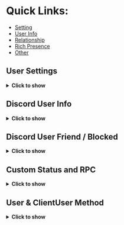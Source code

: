 # Quick Links:
- [Setting](https://github.com/aiko-chan-ai/discord.js-selfbot-v13/blob/main/Document/User.md#user-settings)
- [User Info](https://github.com/aiko-chan-ai/discord.js-selfbot-v13/blob/main/Document/User.md#discord-user-info)
- [Relationship](https://github.com/aiko-chan-ai/discord.js-selfbot-v13/blob/main/Document/User.md#discord-user-friend--blocked)
- [Rich Presence](https://github.com/aiko-chan-ai/discord.js-selfbot-v13/blob/main/Document/User.md#custom-status-and-rpc)
- [Other](https://github.com/aiko-chan-ai/discord.js-selfbot-v13/blob/main/Document/User.md#user--clientuser-method)

## User Settings
<details>
<summary><strong>Click to show</strong></summary>

```js
client.setting // Return Data Setting User;
client.setting.setDisplayCompactMode(true | false); // Message Compact Mode
client.setting.setTheme('dark' | 'light'); // Discord App theme
client.setting.setLocale(value); // Set Language
	/**
	 * * Locale Setting, must be one of:
	 * * `DANISH`
	 * * `GERMAN`
	 * * `ENGLISH_UK`
	 * * `ENGLISH_US`
	 * * `SPANISH`
	 * * `FRENCH`
	 * * `CROATIAN`
	 * * `ITALIAN`
	 * * `LITHUANIAN`
	 * * `HUNGARIAN`
	 * * `DUTCH`
	 * * `NORWEGIAN`
	 * * `POLISH`
	 * * `BRAZILIAN_PORTUGUESE`
	 * * `ROMANIA_ROMANIAN`
	 * * `FINNISH`
	 * * `SWEDISH`
	 * * `VIETNAMESE`
	 * * `TURKISH`
	 * * `CZECH`
	 * * `GREEK`
	 * * `BULGARIAN`
	 * * `RUSSIAN`
	 * * `UKRAINIAN`
	 * * `HINDI`
	 * * `THAI`
	 * * `CHINA_CHINESE`
	 * * `JAPANESE`
	 * * `TAIWAN_CHINESE`
	 * * `KOREAN`
	 */
// Setting Status
client.setting.setCustomStatus({
  status: 'online', // 'online' | 'idle' | 'dnd' | 'invisible' | null
  text: 'Hello world', // String | null
  emoji: '🎮', // UnicodeEmoji | DiscordEmoji | null
  expires: null, // Date.now() + 1 * 3600 * 1000 <= 1h to ms
});
// => Clear
client.setting.setCustomStatus();
```

</details>

## Discord User Info
<details>
<summary><strong>Click to show</strong></summary>

Code:
```js
GuildMember.user.getProfile();
// or
User.getProfile();
```
Response
```js
User {
  id: '721746046543331449',
  bot: false,
  system: false,
  flags: UserFlagsBitField { bitfield: 256 },
  connectedAccounts: [],
  premiumSince: 1623357181151,
  premiumGuildSince: 0,
  bio: null,
  mutualGuilds: Collection(3) [Map] {
    '906765260017516605' => { id: '906765260017516605', nick: null },
    '809133733591384155' => { id: '809133733591384155', nick: 'uwu' },
    '926065180788531261' => { id: '926065180788531261', nick: 'shiro' }
  },
  username: 'Shiraori',
  discriminator: '1782',
  avatar: 'f9ba7fb35b223e5f1a12eb910faa40c2',
  banner: undefined,
  accentColor: undefined
}
```
</details>

## Discord User Friend / Blocked
<details>
<summary><strong>Click to show</strong></summary>

Code:
```js
// You can use client.relationships to manage your friends and blocked users.
GuildMember.user.setFriend();
User.unFriend();
Message.member.user.sendFriendRequest();
// or
GuildMember.user.setBlock();
User.unBlock();
```
Response
```js
User {
  id: '721746046543331449',
  bot: false,
  system: false,
  flags: UserFlagsBitField { bitfield: 256 },
  note: null,
  connectedAccounts: [],
  premiumSince: 1623357181151,
  premiumGuildSince: 0,
  bio: null,
  mutualGuilds: Collection(3) [Map] {
    '906765260017516605' => { id: '906765260017516605', nick: null },
    '809133733591384155' => { id: '809133733591384155', nick: 'uwu' },
    '926065180788531261' => { id: '926065180788531261', nick: 'shiro' }
  },
  username: 'Shiraori',
  discriminator: '1782',
  avatar: 'f9ba7fb35b223e5f1a12eb910faa40c2',
  banner: undefined,
  accentColor: undefined
}
```
</details>

## Custom Status and RPC

<details>
<summary><strong>Click to show</strong></summary>
Custom Status

```js
const RichPresence = require('discord-rpc-contructor'); // My module :))
const custom = new RichPresence.CustomStatus()
    .setUnicodeEmoji('🎮') // Set Unicode Emoji [Using one]
    .setDiscordEmoji({ // Set Custom Emoji (Nitro Classic / Boost) [Using one]
        name: 'nom',
        id: '737373737373737373',
        animated: false,
    })
    .setState('Testing') // Name of presence
    .toDiscord();
client.user.setActivity(custom);
```

Rich Presence [Custom]
```js
const RPC = require('discord-rpc-contructor');
const r = new RPC.Rpc()
	.setApplicationId('817229550684471297')
	.setType(0)
	.setState('State')
	.setName('Name')
	.setDetails('Details')
	.setParty({
		size: [1, 2],
		id: RPC.uuid(),
	})
	.setStartTimestamp(Date.now())
	.setAssetsLargeImage('929325841350000660')
	.setAssetsLargeText('Youtube')
	.setAssetsSmallImage('895316294222635008')
	.setAssetsSmallText('Bot')
client.user.setActivity(r.toDiscord().game);
// Button not working
```
<img src='https://cdn.discordapp.com/attachments/820557032016969751/955767445220646922/unknown.png'>

Rich Presence with Twitch / Spotify
```js
Update soon ~
```

<strong>New: You can now add custom images for RPC !</strong>
> Tutorial:
	
<strong>Method 1</strong>

+ Step 1: Send photos by embed.thumbnail

```js
const embed = new MessageEmbed().setThumbnail('image url');
const msg = await channel.send({ embeds: [embed] });
```
+ Step 2: Get proxyURL from message.embeds[0].thumbnail.proxyURL

```js
const proxyURL = msg.embeds[0].thumbnail.proxyURL;
```
+ Step 3: Put the URL in the constructor

```js
const RPC = require('discord-rpc-contructor');
const r = new RPC.Rpc()
	.setApplicationId('817229550684471297')
	.setType(0)
	.setState('State')
	.setName('Name')
	.setDetails('Details')
	.setAssetsLargeImage(proxyURL) // Custom image
	.setAssetsLargeText('Youtube')
	.setAssetsSmallImage('895316294222635008')
	.setAssetsSmallText('Bot')
client.user.setActivity(r.toDiscord().game);
```

<strong>Method 2 - require ver 1.1.1 - latest</strong>

```
Note: If you use time-varying RPC, or if it takes too long to place images, use the 2nd method because it spams me too much .-.
```

![image](https://user-images.githubusercontent.com/71698422/164040950-9679cec3-b47e-4521-b5f6-ee83a79a1978.png)

	
```js
const RPC = require('discord-rpc-contructor');
const r = new RPC.Rpc()
	.setApplicationId('817229550684471297')
	.setType(0)
	.setState('State')
	.setName('Name')
	.setDetails('Details')
	.setAssetsLargeImage(await RPC.getImageCustom(imageURL1)) // Custom image
	.setAssetsLargeText('Youtube')
	.setAssetsSmallImage(await RPC.getImageCustom(imageURL2)) // Custom image
	.setAssetsSmallText('Bot')
client.user.setActivity(r.toDiscord().game);
```


<strong>How to get AssetID ?</strong>

Code

```js
const RPC = require('discord-rpc-contructor');
// Bot ID
RPC.getRpcImages('817229550684471297').then(console.log);
```
Return
```js
// ID is AssetID
[
  { id: '838629816881381376', type: 1, name: 'honkai' },
  { id: '853533658250084352', type: 1, name: 'vscode' },
  { id: '895316294222635008', type: 1, name: 'botsagiri' },
  { id: '929324633063292929', type: 1, name: 'soundcloud' },
  { id: '929324634858479666', type: 1, name: 'spotify' },
  { id: '929325841350000660', type: 1, name: 'youtube' }
]
```
You can cache to use these files, do not run this function too much because it will be rate limit
And you can change the status 5 times every 20 seconds!
</details>

## User & ClientUser Method
<details>
<summary><strong>Click to show</strong></summary>

```js
// HypeSquad
await client.user.setHypeSquad('HOUSE_BRAVERY');
await client.user.setHypeSquad('HOUSE_BRILLIANCE');
await client.user.setHypeSquad('HOUSE_BALANCE');
await client.user.setHypeSquad('LEAVE');
// Set Note to User
await user.setNote('Hello World');
// Set Username
await client.user.setUsername('new username', 'password');
// Set Accent Color
await client.user.setAccentColor('RED'); // set color same as Embed.setColor()
// Set Banner
await client.user.setBanner('image file / image url'); // same as setAvatar & Require Nitro level 2
// Set Discord Tag
await client.user.setDiscriminator('1234', 'password'); // #1234 & Require Nitro
// Set About me
await client.user.setAboutMe('Hello World');
// Set Email
await client.user.setEmail('aiko.dev@mail.nezukobot.vn', 'password'); // It is clone email =))
// Change Password
await client.user.setPassword('old password', 'new password');
// Disable Account
await client.user.disableAccount('password');
// Delete Account [WARNING] Cannot be changed once used!
await client.user.deleteAccount('password');
// Redeem Nitro
await client.redeemNitro('code')
```
</details>
